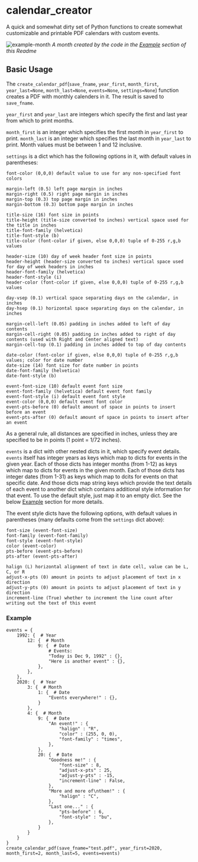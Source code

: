 # calendar_creator
A quick and somewhat dirty set of Python functions to create somewhat customizable and printable PDF calendars with custom events.

![example-month](https://user-images.githubusercontent.com/30023105/209226011-61261442-091b-43a8-a509-bb032380b93b.png)
*A month created by the code in the [Example](#example) section of this Readme*

## Basic Usage

The `create_calendar_pdf`(`save_fname`, `year_first`, `month_first`, `year_last=None`, `month_last=None`, `events=None`, `settings=None`) function creates a PDF with monthly calenders in it. The result is saved to `save_fname`.

`year_first` and `year_last` are integers which specify the first and last year from which to print months.

`month_first` is an integer which specifies the first month in `year_first` to print. `month_last` is an integer which specifies the last month in `year_last` to print. Month values must be between 1 and 12 inclusive.

`settings` is a dict which has the following options in it, with default values in parentheses:

    font-color (0,0,0) default value to use for any non-specified font colors

    margin-left (0.5) left page margin in inches
    margin-right (0.5) right page margin in inches
    margin-top (0.3) top page margin in inches
    margin-bottom (0.3) bottom page margin in inches

    title-size (16) font size in points
    title-height (title-size converted to inches) vertical space used for the title in inches
    title-font-family (helvetica)
    title-font-style (b)
    title-color (font-color if given, else 0,0,0) tuple of 0-255 r,g,b values

    header-size (10) day of week header font size in points
    header-height (header-size converted to inches) vertical space used for day of week headers in inches
    header-font-family (helvetica)
    header-font-style (i)
    header-color (font-color if given, else 0,0,0) tuple of 0-255 r,g,b values

    day-vsep (0.1) vertical space separating days on the calendar, in inches
    day-hsep (0.1) horizontal space separating days on the calendar, in inches

    margin-cell-left (0.05) padding in inches added to left of day contents
    margin-cell-right (0.05) padding in inches added to right of day contents (used with Right and Center aligned text)
    margin-cell-top (0.1) padding in inches added to top of day contents

    date-color (font-color if given, else 0,0,0) tuple of 0-255 r,g,b values; color for date number
    date-size (14) font size for date number in points
    date-font-family (helvetica)
    date-font-style (b)

    event-font-size (10) default event font size
    event-font-family (helvetica) default event font family
    event-font-style (i) default event font style
    event-color (0,0,0) default event font color
    event-pts-before (0) default amount of space in points to insert before an event
    event-pts-after (0) default amount of space in points to insert after an event

As a general rule, all distances are specified in inches, unless they are specified to be in points (1 point = 1/72 inches).

`events` is a dict with other nested dicts in it, which specify event details. `events` itself has integer years as keys which map to dicts for events in the given year. Each of those dicts has integer months (from 1-12) as keys which map to dicts for events in the given month. Each of those dicts has integer dates (from 1-31) as keys which map to dcits for events on that specific date. And those dicts map string keys which provide the text details of each event to another dict which contains additional style information for that event. To use the default style, just map it to an empty dict. See the below [Example](#example) section for more details.

The event style dicts have the following options, with default values in parentheses (many defaults come from the `settings` dict above):

    font-size (event-font-size)
    font-family (event-font-family)
    font-style (event-font-style)
    color (event-color)
    pts-before (event-pts-before)
    pts-after (event-pts-after)

    halign (L) horizontal alignment of text in date cell, value can be L, C, or R
    adjust-x-pts (0) amount in points to adjust placement of text in x direction
    adjust-y-pts (0) amount in points to adjust placement of text in y direction
    increment-line (True) whether to increment the line count after writing out the text of this event

### Example

    events = {
        1992: {  # Year
            12: {  # Month
                9: {  # Date
                    # Events:
                    "Today is Dec 9, 1992" : {}, 
                    "Here is another event" : {}, 
                }, 
            }, 
        }, 
        2020: {  # Year
            3: {  # Month
                1: {  # Date
                    "Events everywhere!" : {}, 
                }
            }, 
            4: {  # Month
                9: {  # Date
                    "An event!" : {
                        "halign" : "R", 
                        "color" : (255, 0, 0), 
                        "font-family" : "times", 
                    }, 
                }, 
                20: {  # Date
                    "Goodness me!" : {
                        "font-size" : 8, 
                        "adjust-x-pts" : 25,
                        "adjust-y-pts" : -15, 
                        "increment-line" : False, 
                    }, 
                    "More and more of\nthem!" : {
                        "halign" : "C", 
                    }, 
                    "Last one..." : {
                        "pts-before" : 6, 
                        "font-style" : "bu", 
                    }, 
                }
            }
        }
    }
    create_calendar_pdf(save_fname="test.pdf", year_first=2020, month_first=2, month_last=5, events=events)
